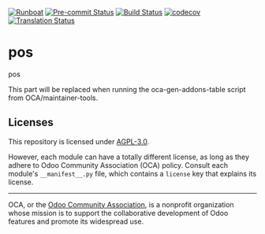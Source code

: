 
[![Runboat](https://img.shields.io/badge/runboat-Try%20me-875A7B.png)](https://runboat.odoo-community.org/builds?repo=OCA/pos&target_branch=18.0)
[![Pre-commit Status](https://github.com/OCA/pos/actions/workflows/pre-commit.yml/badge.svg?branch=18.0)](https://github.com/OCA/pos/actions/workflows/pre-commit.yml?query=branch%3A18.0)
[![Build Status](https://github.com/OCA/pos/actions/workflows/test.yml/badge.svg?branch=18.0)](https://github.com/OCA/pos/actions/workflows/test.yml?query=branch%3A18.0)
[![codecov](https://codecov.io/gh/OCA/pos/branch/18.0/graph/badge.svg)](https://codecov.io/gh/OCA/pos)
[![Translation Status](https://translation.odoo-community.org/widgets/pos-18-0/-/svg-badge.svg)](https://translation.odoo-community.org/engage/pos-18-0/?utm_source=widget)

<!-- /!\ do not modify above this line -->

# pos

pos

<!-- /!\ do not modify below this line -->

<!-- prettier-ignore-start -->

[//]: # (addons)

This part will be replaced when running the oca-gen-addons-table script from OCA/maintainer-tools.

[//]: # (end addons)

<!-- prettier-ignore-end -->

## Licenses

This repository is licensed under [AGPL-3.0](LICENSE).

However, each module can have a totally different license, as long as they adhere to Odoo Community Association (OCA)
policy. Consult each module's `__manifest__.py` file, which contains a `license` key
that explains its license.

----
OCA, or the [Odoo Community Association](http://odoo-community.org/), is a nonprofit
organization whose mission is to support the collaborative development of Odoo features
and promote its widespread use.
